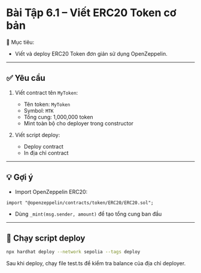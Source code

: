 # Bài Tập 6.1 – Viết ERC20 Token cơ bản

🎯 Mục tiêu:

- Viết và deploy ERC20 Token đơn giản sử dụng OpenZeppelin.

---

## ✅ Yêu cầu

1. Viết contract tên `MyToken`:

   - Tên token: `MyToken`
   - Symbol: `MTK`
   - Tổng cung: 1,000,000 token
   - Mint toàn bộ cho deployer trong constructor

2. Viết script deploy:
   - Deploy contract
   - In địa chỉ contract

---

## 💡 Gợi ý

- Import OpenZeppelin ERC20:

```solidity
import "@openzeppelin/contracts/token/ERC20/ERC20.sol";
```

- Dùng `_mint(msg.sender, amount)` để tạo tổng cung ban đầu

---

## 🧪 Chạy script deploy

```bash
npx hardhat deploy --network sepolia --tags deploy
```

Sau khi deploy, chạy file test.ts để kiểm tra balance của địa chỉ deployer.
